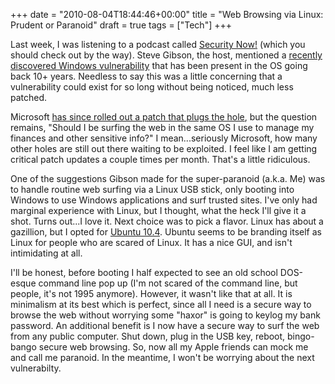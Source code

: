 +++
date = "2010-08-04T18:44:46+00:00"
title = "Web Browsing via Linux: Prudent or Paranoid"
draft = true
tags = ["Tech"]
+++

Last week, I was listening to a podcast called [Security Now!](http://twit.tv/sn) (which you should check out by the way). Steve Gibson, the host, mentioned a [recently discovered Windows vulnerability](http://www.computerworld.com/s/article/9179564/Virus_writers_are_picking_up_new_Microsoft_attack) that has been present in the OS going back 10+ years. Needless to say this was a little concerning that a vulnerability could exist for so long without being noticed, much less patched. 

Microsoft [has since rolled out a patch that plugs the hole](http://news.yahoo.com/s/nf/20100802/bs_nf/74545), but the question remains, "Should I be surfing the web in the same OS I use to manage my finances and other sensitive info?" I mean...seriously Microsoft, how many other holes are still out there waiting to be exploited. I feel like I am getting critical patch updates a couple times per month. That's a little ridiculous. 

One of the suggestions Gibson made for the super-paranoid (a.k.a. Me) was to handle routine web surfing via a Linux USB stick, only booting into Windows to use Windows applications and surf trusted sites. I've only had marginal experience with Linux, but I thought, what the heck I'll give it a shot. Turns out...I love it. Next choice was to pick a flavor. Linux has about a gazillion, but I opted for [Ubuntu 10.4](http://www.ubuntu.com/desktop). Ubuntu seems to be branding itself as Linux for people who are scared of Linux. It has a nice GUI, and isn't intimidating at all. 

I'll be honest, before booting I half expected to see an old school DOS-esque command line pop up (I'm not scared of the command line, but people, it's not 1995 anymore). However, it wasn't like that at all. It is minimalism at its best which is perfect, since all I need is a secure way to browse the web without worrying some "haxor" is going to keylog my bank password. An additional benefit is I now have a secure way to surf the web from any public computer. Shut down, plug in the USB key, reboot, bingo-bango secure web browsing. So, now all my Apple friends can mock me and call me paranoid. In the meantime, I won't be worrying about the next vulnerabilty.
